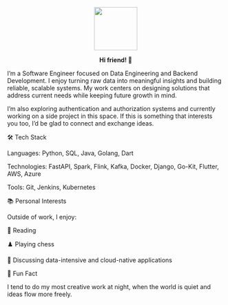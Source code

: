 <div id="header" align="center"> <img src="https://media.giphy.com/media/v1.Y2lkPWVjZjA1ZTQ3dmlta295ajVtMWRzanFjdzYwbmpkendkeWduZzVvOTlia2M3em53YSZlcD12MV9naWZzX3NlYXJjaCZjdD1n/WsTqCP23xCEr2j1uru/giphy.gif" width="100"/> <p><b>Hi friend! 👋</b></p> </div>

I’m a Software Engineer focused on Data Engineering and Backend Development. I enjoy turning raw data into meaningful insights and building reliable, scalable systems. My work centers on designing solutions that address current needs while keeping future growth in mind.

I’m also exploring authentication and authorization systems and currently working on a side project in this space. If this is something that interests you too, I’d be glad to connect and exchange ideas.

🛠 Tech Stack

Languages: Python, SQL, Java, Golang, Dart

Technologies: FastAPI, Spark, Flink, Kafka, Docker, Django, Go-Kit, Flutter, AWS, Azure

Tools: Git, Jenkins, Kubernetes

📚 Personal Interests

Outside of work, I enjoy:

📖 Reading

♟️ Playing chess

💬 Discussing data-intensive and cloud-native applications

🌟 Fun Fact

I tend to do my most creative work at night, when the world is quiet and ideas flow more freely.
